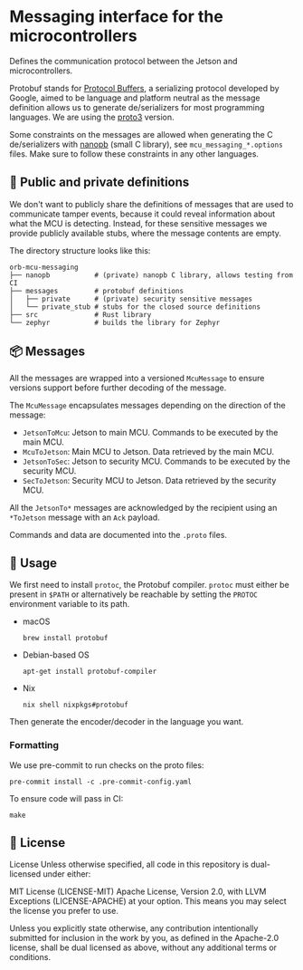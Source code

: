 # Messaging interface for the microcontrollers

Defines the communication protocol between the Jetson and microcontrollers.

Protobuf stands for
[Protocol Buffers](https://developers.google.com/protocol-buffers), a
serializing protocol developed by Google, aimed to be language and platform
neutral as the message definition allows us to generate de/serializers for most
programming languages. We are using the
[proto3](https://developers.google.com/protocol-buffers/docs/proto3) version.

Some constraints on the messages are allowed when generating the C
de/serializers with [nanopb](https://github.com/nanopb/nanopb) (small C
library), see `mcu_messaging_*.options` files. Make sure to follow these
constraints in any other languages.

## 🔐 Public and private definitions

We don't want to publicly share the definitions of messages that are used to
communicate tamper events, because it could reveal information about what the
MCU is detecting. Instead, for these sensitive messages we provide publicly
available stubs, where the message contents are empty.

The directory structure looks like this:

```shell
orb-mcu-messaging
├── nanopb           # (private) nanopb C library, allows testing from CI
├── messages         # protobuf definitions
│   ├── private      # (private) security sensitive messages
│   └── private_stub # stubs for the closed source definitions
├── src              # Rust library
└── zephyr           # builds the library for Zephyr
```

## 📦 Messages

All the messages are wrapped into a versioned `McuMessage` to ensure versions
support before further decoding of the message.

The `McuMessage` encapsulates messages depending on the direction of the
message:

- `JetsonToMcu`: Jetson to main MCU. Commands to be executed by the main MCU.
- `McuToJetson`: Main MCU to Jetson. Data retrieved by the main MCU.
- `JetsonToSec`: Jetson to security MCU. Commands to be executed by the security
  MCU.
- `SecToJetson`: Security MCU to Jetson. Data retrieved by the security MCU.

All the `JetsonTo*` messages are acknowledged by the recipient using an
`*ToJetson` message with an `Ack` payload.

Commands and data are documented into the `.proto` files.

## 📝 Usage

We first need to install `protoc`, the Protobuf compiler. `protoc` must either
be present in `$PATH` or alternatively be reachable by setting the `PROTOC`
environment variable to its path.

- macOS
  ```shell
  brew install protobuf
  ```
- Debian-based OS
  ```shell
  apt-get install protobuf-compiler
  ```
- Nix
  ```shell
  nix shell nixpkgs#protobuf
  ```

Then generate the encoder/decoder in the language you want.

### Formatting

We use pre-commit to run checks on the proto files:

```shell
pre-commit install -c .pre-commit-config.yaml
```

To ensure code will pass in CI:

```shell
make
```

## 🪪 License

License Unless otherwise specified, all code in this repository is dual-licensed
under either:

MIT License (LICENSE-MIT) Apache License, Version 2.0, with LLVM Exceptions
(LICENSE-APACHE) at your option. This means you may select the license you
prefer to use.

Unless you explicitly state otherwise, any contribution intentionally submitted
for inclusion in the work by you, as defined in the Apache-2.0 license, shall be
dual licensed as above, without any additional terms or conditions.
